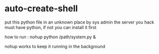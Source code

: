 # auto-create-shell

put this python file in an unknown place by sys admin
the server you hack must have python, if not you can install it first

how to run :
nohup python /path/system.py & 

nohup works to keep it running in the background
